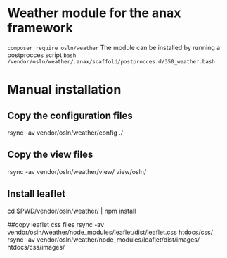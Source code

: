 # Weather module for the anax framework
`composer require osln/weather`
The module can be installed by running a postprocces script
`bash /vendor/osln/weather/.anax/scaffold/postprocces.d/350_weather.bash`
# Manual installation

## Copy the configuration files
rsync -av vendor/osln/weather/config ./

## Copy the view files
rsync -av vendor/osln/weather/view/ view/osln/

## Install leaflet
cd $PWD/vendor/osln/weather/ | npm install

##copy leaflet css files
rsync -av vendor/osln/weather/node_modules/leaflet/dist/leaflet.css htdocs/css/
rsync -av vendor/osln/weather/node_modules/leaflet/dist/images/ htdocs/css/images/
